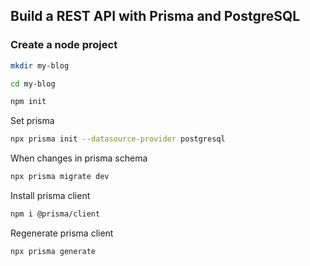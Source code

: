 ## Build a REST API with Prisma and PostgreSQL

### Create a node project

```sh
mkdir my-blog
```

```sh
cd my-blog
```

```sh
npm init
```

<p>Set prisma</p>

```sh
npx prisma init --datasource-provider postgresql
```

<p>When changes in prisma schema</p>

```sh
npx prisma migrate dev 
```

<p>Install prisma client</p>

```sh
npm i @prisma/client
```

<p>Regenerate prisma client</p>

```sh
npx prisma generate
```


